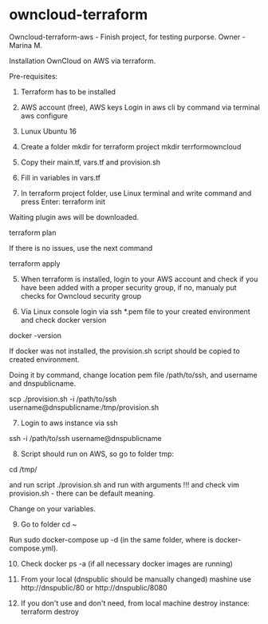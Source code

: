 # owncloud-terraform
Owncloud-terraform-aws - Finish project, for testing purporse.
Owner - Marina M.

Installation OwnCloud on AWS via terraform.
 
 
 Pre-requisites:
 
1. Terraform has to be installed
2. AWS account (free), AWS keys
 Login in aws cli by command via terminal
 aws configure

3. Lunux Ubuntu 16

1. Create a folder mkdir for terraform project
mkdir terrformowncloud

2. Copy their main.tf, vars.tf and provision.sh

3. Fill in variables in vars.tf

4. In terraform project folder, use Linux terminal and write command and press Enter:
 terraform init
 
Waiting plugin aws will be downloaded.

terraform plan 

If there is no issues, use the next command

terraform apply


5. When terraform is installed, login to your AWS account and check if you have been added with a proper security group, if no, manualy put checks for Owncloud security group

6. Via Linux console login via ssh *.pem file to your created environment and check docker version

 docker -version

If docker was not installed, the provision.sh script should be copied to created environment.

Doing it by command, change location pem file /path/to/ssh, and username and dnspublicname.

 scp  ./provision.sh -i /path/to/ssh username@dnspublicname:/tmp/provision.sh
 
7. Login to aws instance via ssh
 
 ssh -i /path/to/ssh username@dnspublicname
 
8.  Script should run on AWS, so go to folder tmp:

cd /tmp/

and run script ./provision.sh and run with arguments !!! 
 and check vim provision.sh - there can be default meaning.
 
 Change on your variables. 

9. Go to folder 
cd ~ 

Run sudo docker-compose up -d  (in the same folder, where is docker-compose.yml).

10. Check docker ps -a (if all necessary docker images are running)


11. From your local (dnspublic should be manually changed) mashine use http://dnspublic/80 or http://dnspublic/8080

12. If you don't use and don't need, from local machine destroy instance:
      terraform destroy
